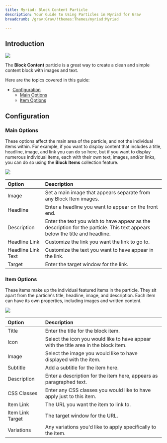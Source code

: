 ```yaml
---
title: Myriad: Block Content Particle
description: Your Guide to Using Particles in Myriad for Grav
breadcrumb: /grav:Grav/!themes:Themes/myriad:Myriad

---
```


## Introduction

![](assets/particle_block1.png)

The **Block Content** particle is a great way to create a clean and simple content block with images and text. 

Here are the topics covered in this guide:

* [Configuration](#configuration)
    - [Main Options](#main-options)
    - [Item Options](#item-options)

## Configuration

### Main Options 

These options affect the main area of the particle, and not the individual items within. For example, if you want to display content that includes a title, headline, image, and link you can do so here, but if you want to display numerous individual items, each with their own text, images, and/or links, you can do so using the **Block Items** collection feature.

![](assets/particle_block2.png)

| Option             | Description                                                                                                                 |
| :-----             | :-----                                                                                                                      |
| Image              | Set a main image that appears separate from any Block Item images.                                                          |
| Headline           | Enter a headline you want to appear on the front end.                                                                       |
| Description        | Enter the text you wish to have appear as the description for the particle. This text appears below the title and headline. |
| Headline Link      | Customize the link you want the link to go to.                                                                              |
| Headline Link Text | Customize the text you want to have appear in the link.                                                                     |
| Target             | Enter the target window for the link.                                                                                       |

### Item Options

These items make up the individual featured items in the particle. They sit apart from the particle's title, headline, image, and description. Each item can have its own properties, including images and written content.

![](assets/particle_block3.png)

| Option           | Description                                                                          |
| :-----           | :-----                                                                               |
| Title            | Enter the title for the block item.                                                  |
| Icon             | Select the icon you would like to have appear with the title area in the block item. |
| Image            | Select the image you would like to have displayed with the item.                     |
| Subtitle         | Add a subtitle for the item here.                                                    |
| Description      | Enter a description for the item here, appears as paragraphed text.                  |
| CSS Classes      | Enter any CSS classes you would like to have apply just to this item.                |
| Item Link        | The URL you want the item to link to.                                                |
| Item Link Target | The target window for the URL.                                                       |
| Variations       | Any variations you'd like to apply specifically to the item.                         |

